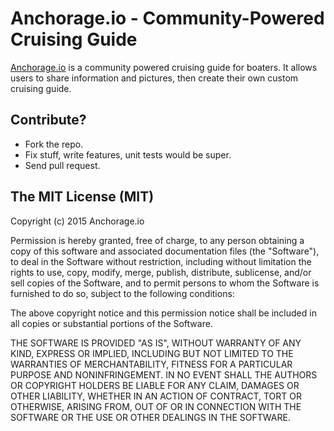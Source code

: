 # Anchorage.io - Community-Powered Cruising Guide

[Anchorage.io](http://anchorage.io) is a community powered cruising guide for boaters. It allows users to share information and pictures, then create their own custom cruising guide.

## Contribute?

- Fork the repo.
- Fix stuff, write features, unit tests would be super.
- Send pull request.

## The MIT License (MIT)

Copyright (c) 2015 Anchorage.io

Permission is hereby granted, free of charge, to any person obtaining a copy
of this software and associated documentation files (the "Software"), to deal
in the Software without restriction, including without limitation the rights
to use, copy, modify, merge, publish, distribute, sublicense, and/or sell
copies of the Software, and to permit persons to whom the Software is
furnished to do so, subject to the following conditions:

The above copyright notice and this permission notice shall be included in all
copies or substantial portions of the Software.

THE SOFTWARE IS PROVIDED "AS IS", WITHOUT WARRANTY OF ANY KIND, EXPRESS OR
IMPLIED, INCLUDING BUT NOT LIMITED TO THE WARRANTIES OF MERCHANTABILITY,
FITNESS FOR A PARTICULAR PURPOSE AND NONINFRINGEMENT. IN NO EVENT SHALL THE
AUTHORS OR COPYRIGHT HOLDERS BE LIABLE FOR ANY CLAIM, DAMAGES OR OTHER
LIABILITY, WHETHER IN AN ACTION OF CONTRACT, TORT OR OTHERWISE, ARISING FROM,
OUT OF OR IN CONNECTION WITH THE SOFTWARE OR THE USE OR OTHER DEALINGS IN THE
SOFTWARE.
